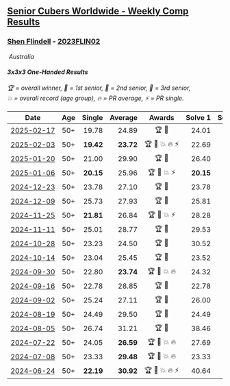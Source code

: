 <style>table {white-space: nowrap;}</style>
<link rel="stylesheet" type="text/css" href="/scw-comp/css/flags.css" />

## [Senior Cubers Worldwide - Weekly Comp Results](/scw-comp/results/)
### [Shen Flindell](README.md) - [2023FLIN02](https://www.worldcubeassociation.org/persons/2023FLIN02?event=333oh)

<i class="flag flag-AU" />&nbsp;Australia

#### 3x3x3 One-Handed Results

<span style="white-space: nowrap;">🏆 = overall winner</span>, <span style="white-space: nowrap;">🥇 = 1st senior</span>, <span style="white-space: nowrap;">🥈 = 2nd senior</span>, <span style="white-space: nowrap;">🥉 = 3rd senior</span>, <span style="white-space: nowrap;">💥 = overall record (age group)</span>, <span style="white-space: nowrap;">🔥 = PR average</span>, <span style="white-space: nowrap;">⚡ = PR single</span>.

| Date | Age | Single | Average | Awards | Solve 1 | Solve 2 | Solve 3 | Solve 4 | Solve 5 | Video |
| :--: | :--: | --: | --: | :--: | --: | --: | --: | --: | --: | :-- |
| [2025-02-17](../../results/2025-02-17/333oh.md) | 50+ | 19.78 | 24.89 | 🏆 🥇 | 24.01 | 34.41 | 19.78 | 24.69 | 25.98 | [Desktop](https://www.facebook.com/745394767/videos/613334854747392) / [Mobile](https://m.facebook.com/745394767/videos/613334854747392) |
| [2025-02-03](../../results/2025-02-03/333oh.md) | 50+ | **19.42** | **23.72** | 🏆 🥇 💥 🔥 ⚡ | 22.69 | 27.72 | **19.42** | 27.20 | 21.28 | [Desktop](https://www.facebook.com/745394767/videos/2082903438810123) / [Mobile](https://m.facebook.com/745394767/videos/2082903438810123) |
| [2025-01-20](../../results/2025-01-20/333oh.md) | 50+ | 21.00 | 29.90 | 🏆 🥇 | 26.40 | 35.39 | 27.91 | 21.00 | 37.64 | [Desktop](https://www.facebook.com/745394767/videos/972164667625124) / [Mobile](https://m.facebook.com/745394767/videos/972164667625124) |
| [2025-01-06](../../results/2025-01-06/333oh.md) | 50+ | **20.15** | 25.96 | 🏆 🥇 💥 ⚡ | **20.15** | 22.37 | 22.37 | 33.30 | 33.13 | [Desktop](https://www.facebook.com/745394767/videos/929599922647539) / [Mobile](https://m.facebook.com/745394767/videos/929599922647539) |
| [2024-12-23](../../results/2024-12-23/333oh.md) | 50+ | 23.78 | 27.10 | 🏆 🥇 | 23.78 | 23.88 | 29.70 | 32.12 | 27.73 | [Desktop](https://www.facebook.com/745394767/videos/9099838380077237) / [Mobile](https://m.facebook.com/745394767/videos/9099838380077237) |
| [2024-12-09](../../results/2024-12-09/333oh.md) | 50+ | 25.73 | 27.93 | 🏆 🥇 | 25.81 | 25.73 | 26.95 | 32.27 | 31.02 | [Desktop](https://www.facebook.com/745394767/videos/485362227368304) / [Mobile](https://m.facebook.com/745394767/videos/485362227368304) |
| [2024-11-25](../../results/2024-11-25/333oh.md) | 50+ | **21.81** | 26.84 | 🏆 🥇 💥 ⚡ | 28.28 | 30.21 | 29.67 | 22.56 | **21.81** | [Desktop](https://www.facebook.com/745394767/videos/590803206790061) / [Mobile](https://m.facebook.com/745394767/videos/590803206790061) |
| [2024-11-11](../../results/2024-11-11/333oh.md) | 50+ | 25.01 | 28.77 | 🏆 🥇 | 29.53 | 28.71 | 25.01 | 28.06 | 45.65 | [Desktop](https://www.facebook.com/745394767/videos/493249437074678) / [Mobile](https://m.facebook.com/745394767/videos/493249437074678) |
| [2024-10-28](../../results/2024-10-28/333oh.md) | 50+ | 23.23 | 24.50 | 🏆 🥇 | 30.52 | 23.33 | 24.48 | 25.70 | 23.23 | [Desktop](https://www.facebook.com/745394767/videos/1192364798523876) / [Mobile](https://m.facebook.com/745394767/videos/1192364798523876) |
| [2024-10-14](../../results/2024-10-14/333oh.md) | 50+ | 23.04 | 25.45 | 🏆 🥇 | 23.52 | 28.34 | 30.22 | 24.50 | 23.04 | [Desktop](https://www.facebook.com/745394767/videos/1066832657975209) / [Mobile](https://m.facebook.com/745394767/videos/1066832657975209) |
| [2024-09-30](../../results/2024-09-30/333oh.md) | 50+ | 22.80 | **23.74** | 🏆 🥇 💥 🔥 | 24.32 | 30.57 | 22.80 | 23.70 | 23.21 | [Desktop](https://www.facebook.com/745394767/videos/441185248449955) / [Mobile](https://m.facebook.com/745394767/videos/441185248449955) |
| [2024-09-16](../../results/2024-09-16/333oh.md) | 50+ | 22.78 | 28.85 | 🏆 🥇 | 22.78 | 30.42 | 32.37 | 30.92 | 25.22 | [Desktop](https://www.facebook.com/745394767/videos/1893782851105761) / [Mobile](https://m.facebook.com/745394767/videos/1893782851105761) |
| [2024-09-02](../../results/2024-09-02/333oh.md) | 50+ | 25.24 | 27.11 | 🏆 🥇 | 26.00 | 28.68 | 26.80 | 28.52 | 25.24 | [Desktop](https://www.facebook.com/745394767/videos/843370041113574) / [Mobile](https://m.facebook.com/745394767/videos/843370041113574) |
| [2024-08-19](../../results/2024-08-19/333oh.md) | 50+ | 24.49 | 29.50 | 🏆 🥇 | 24.49 | 30.03 | 27.35 | 36.02 | 31.11 | [Desktop](https://www.facebook.com/745394767/videos/1675794166530041) / [Mobile](https://m.facebook.com/745394767/videos/1675794166530041) |
| [2024-08-05](../../results/2024-08-05/333oh.md) | 50+ | 26.74 | 31.21 | 🏆 🥇 | 38.46 | 27.77 | 26.74 | 34.89 | 30.97 | [Desktop](https://www.facebook.com/745394767/videos/880587087288975) / [Mobile](https://m.facebook.com/745394767/videos/880587087288975) |
| [2024-07-22](../../results/2024-07-22/333oh.md) | 50+ | 24.05 | **26.59** | 🏆 🥇 💥 🔥 | 27.69 | 26.94 | 24.05 | 28.05 | 25.15 | [Desktop](https://www.facebook.com/events/909767637577126/permalink/915607280326495) / [Mobile](https://m.facebook.com/events/909767637577126?view=permalink&id=915607280326495) |
| [2024-07-08](../../results/2024-07-08/333oh.md) | 50+ | 23.33 | **29.48** | 🏆 🥇 💥 🔥 | 23.33 | 29.43 | 34.48 | 29.56 | 29.44 | [Desktop](https://www.facebook.com/745394767/videos/1624176771485453) / [Mobile](https://m.facebook.com/745394767/videos/1624176771485453) |
| [2024-06-24](../../results/2024-06-24/333oh.md) | 50+ | **22.19** | **30.92** | 🏆 🥇 💥 🔥 ⚡ | 40.64 | 28.19 | **22.19** | 36.17 | 28.39 | [Desktop](https://www.facebook.com/745394767/videos/354205767706120) / [Mobile](https://m.facebook.com/745394767/videos/354205767706120) |


<!-- Global site tag (gtag.js) - Google Analytics -->
<script async src="https://www.googletagmanager.com/gtag/js?id=UA-86348435-3"></script>
<script>window.dataLayer = window.dataLayer || []; function gtag() {dataLayer.push(arguments);} gtag('js', new Date()); gtag('config', 'UA-86348435-3');</script>
